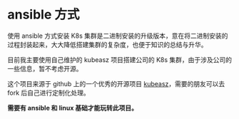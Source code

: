 # ansible 方式

使用 ansible 方式安装 K8s 集群是二进制安装的升级版本，意在将二进制安装的过程封装起来，大大降低搭建集群的复杂度，也便于知识的总结与升华。

目前我主要使用自己维护的 kubeasz 项目搭建公司的 K8s 集群，由于涉及公司的一些信息，暂不考虑开源。

这个项目来源于 github 上的一个优秀的开源项目 [kubeasz](https://github.com/gjmzj/kubeasz)，需要的朋友可以去 fork 后自己进行定制化处理。

**需要有 ansible 和 linux 基础才能玩转此项目。**